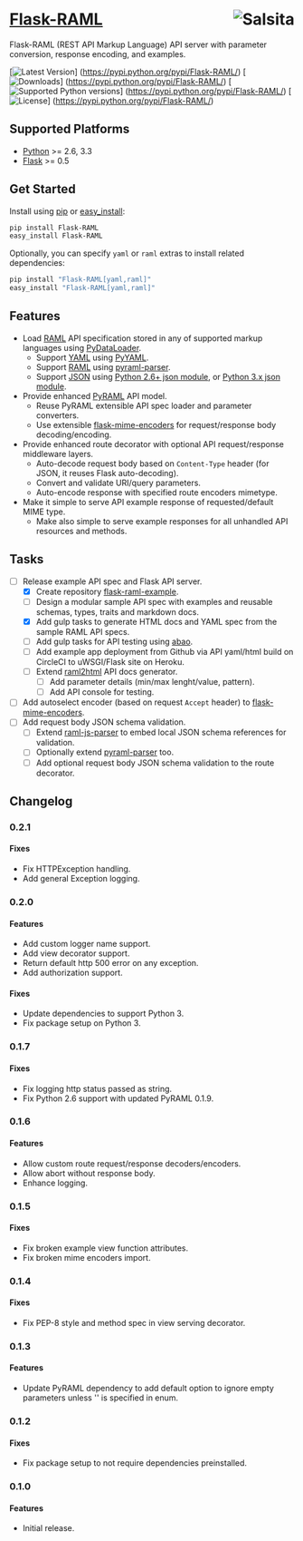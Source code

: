 # [Flask-RAML](https://github.com/salsita/flask-raml) <a href='https://github.com/salsita'><img align='right' title='Salsita' src='https://www.google.com/a/cpanel/salsitasoft.com/images/logo.gif?alpha=1' /></a>

Flask-RAML (REST API Markup Language) API server with parameter conversion, response encoding, and examples.

[![Latest Version](https://pypip.in/version/Flask-RAML/badge.svg)]
(https://pypi.python.org/pypi/Flask-RAML/)
[![Downloads](https://pypip.in/download/Flask-RAML/badge.svg)]
(https://pypi.python.org/pypi/Flask-RAML/)
[![Supported Python versions](https://pypip.in/py_versions/Flask-RAML/badge.svg)]
(https://pypi.python.org/pypi/Flask-RAML/)
[![License](https://pypip.in/license/Flask-RAML/badge.svg)]
(https://pypi.python.org/pypi/Flask-RAML/)


## Supported Platforms

* [Python](http://www.python.org/) >= 2.6, 3.3
* [Flask](http://flask.pocoo.org/) >= 0.5


## Get Started

Install using [pip](https://pip.pypa.io/) or [easy_install](http://pythonhosted.org/setuptools/easy_install.html):
```bash
pip install Flask-RAML
easy_install Flask-RAML
```

Optionally, you can specify `yaml` or `raml` extras to install related dependencies:
```bash
pip install "Flask-RAML[yaml,raml]"
easy_install "Flask-RAML[yaml,raml]"
```


## Features

- Load [RAML](http://raml.org/) API specification stored in any of supported markup languages using [PyDataLoader](https://github.com/salsita/pydataloader).
  - Support [YAML](http://yaml.org/) using [PyYAML](http://pyyaml.org/wiki/PyYAML).
  - Support [RAML](http://raml.org/) using [pyraml-parser](https://github.com/an2deg/pyraml-parser).
  - Support [JSON](http://json.org/) using [Python 2.6+ json module](https://docs.python.org/2/library/json.html), or [Python 3.x json module](https://docs.python.org/3/library/json.html).
- Provide enhanced [PyRAML](https://github.com/salsita/pyraml) API model.
  - Reuse PyRAML extensible API spec loader and parameter converters.
  - Use extensible [flask-mime-encoders](https://github.com/salsita/flask-mime-encoders) for request/response body decoding/encoding.
- Provide enhanced route decorator with optional API request/response middleware layers.
  - Auto-decode request body based on `Content-Type` header (for JSON, it reuses Flask auto-decoding).
  - Convert and validate URI/query parameters.
  - Auto-encode response with specified route encoders mimetype.
- Make it simple to serve API example response of requested/default MIME type.
  - Make also simple to serve example responses for all unhandled API resources and methods.


## Tasks

- [ ] Release example API spec and Flask API server.
  - [x] Create repository [flask-raml-example](https://github.com/salsita/flask-raml-example).
  - [ ] Design a modular sample API spec with examples and reusable schemas, types, traits and markdown docs.
  - [x] Add gulp tasks to generate HTML docs and YAML spec from the sample RAML API specs.
  - [ ] Add gulp tasks for API testing using [abao](https://github.com/cybertk/abao/).
  - [ ] Add example app deployment from Github via API yaml/html build on CircleCI to uWSGI/Flask site on Heroku.
  - [ ] Extend [raml2html](https://github.com/kevinrenskers/raml2html) API docs generator.
    - [ ] Add parameter details (min/max lenght/value, pattern).
    - [ ] Add API console for testing.
- [ ] Add autoselect encoder (based on request `Accept` header) to [flask-mime-encoders](https://github.com/salsita/flask-mime-encoders).
- [ ] Add request body JSON schema validation.
  - [ ] Extend [raml-js-parser](https://github.com/raml-org/raml-js-parser) to embed local JSON schema references for validation.
  - [ ] Optionally extend [pyraml-parser](https://github.com/an2deg/pyraml-parser) too.
  - [ ] Add optional request body JSON schema validation to the route decorator.

## Changelog

### 0.2.1

#### Fixes

- Fix HTTPException handling.
- Add general Exception logging.

### 0.2.0

#### Features

- Add custom logger name support.
- Add view decorator support.
- Return default http 500 error on any exception.
- Add authorization support.

#### Fixes

- Update dependencies to support Python 3.
- Fix package setup on Python 3.

### 0.1.7

#### Fixes

- Fix logging http status passed as string.
- Fix Python 2.6 support with updated PyRAML 0.1.9.

### 0.1.6

#### Features

- Allow custom route request/response decoders/encoders.
- Allow abort without response body.
- Enhance logging.

### 0.1.5

#### Fixes

- Fix broken example view function attributes.
- Fix broken mime encoders import.

### 0.1.4

#### Fixes

- Fix PEP-8 style and method spec in view serving decorator.

### 0.1.3

#### Features

- Update PyRAML dependency to add default option to ignore empty parameters unless '' is specified in enum.

### 0.1.2

#### Fixes

- Fix package setup to not require dependencies preinstalled.

### 0.1.0

#### Features

- Initial release.
